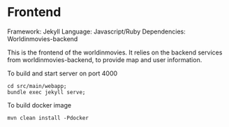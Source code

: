 # Frontend

Framework:	Jekyll
Language:	Javascript/Ruby
Dependencies:	Worldinmovies-backend

This is the frontend of the worldinmovies.
It relies on the backend services from worldinmovies-backend, to provide map and user information.

To build and start server on port 4000
```
cd src/main/webapp;
bundle exec jekyll serve;
```

To build docker image
```
mvn clean install -Pdocker
```
